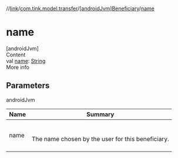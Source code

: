 //[link](../../index.md)/[com.tink.model.transfer](../index.md)/[[androidJvm]Beneficiary](index.md)/[name](name.md)



# name  
[androidJvm]  
Content  
val [name](name.md): [String](https://kotlinlang.org/api/latest/jvm/stdlib/kotlin/-string/index.html)  
More info  


## Parameters  
  
androidJvm  
  
|  Name|  Summary| 
|---|---|
| <a name="com.tink.model.transfer/Beneficiary/name/#/PointingToDeclaration/"></a>name| <a name="com.tink.model.transfer/Beneficiary/name/#/PointingToDeclaration/"></a><br><br>The name chosen by the user for this beneficiary.<br><br>
  
  



